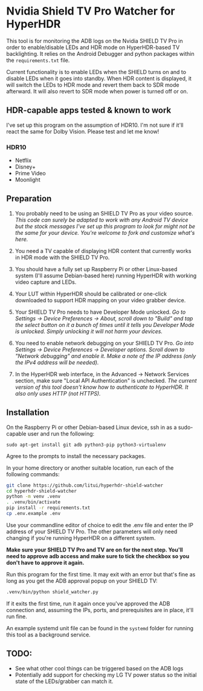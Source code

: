 # Nvidia Shield TV Pro Watcher for HyperHDR

This tool is for monitoring the ADB logs on the Nvidia SHIELD TV Pro in order to enable/disable LEDs and HDR mode on HyperHDR-based TV backlighting. It relies on the Android Debugger and python packages within the `requirements.txt` file.

Current functionality is to enable LEDs when the SHIELD turns on and to disable LEDs when it goes into standby. When HDR content is displayed, it will switch the LEDs to HDR mode and revert them back to SDR mode afterward. It will also revert to SDR mode when power is turned off or on.

## HDR-capable apps tested & known to work

I've set up this program on the assumption of HDR10. I'm not sure if it'll react the same for Dolby Vision. Please test and let me know!

### HDR10
* Netflix
* Disney+
* Prime Video
* Moonlight

## Preparation

1. You probably need to be using an SHIELD TV Pro as your video source. *This code can surely be adapted to work with any Android TV device but the stock messages I've set up this program to look for might not be the same for your device. You're welcome to fork and customize what's here.*

2. You need a TV capable of displaying HDR content that currently works in HDR mode with the SHIELD TV Pro.

3. You should have a fully set up Raspberry Pi or other Linux-based system (I'll assume Debian-based here) running HyperHDR with working video capture and LEDs.

4. Your LUT within HyperHDR should be calibrated or one-click downloaded to support HDR mapping on your video grabber device.

5. Your SHIELD TV Pro needs to have Developer Mode unlocked. *Go to Settings -> Device Preferences -> About, scroll down to "Build" and tap the select button on it a bunch of times until it tells you Developer Mode is unlocked. Simply unlocking it will not harm your devices.*

6. You need to enable network debugging on your SHIELD TV Pro. *Go into Settings -> Device Preferences -> Developer options. Scroll down to "Network debugging" and enable it. Make a note of the IP address (only the IPv4 address will be needed).*

7. In the HyperHDR web interface, in the Advanced -> Network Services section, make sure "Local API Authentication" is unchecked. *The current version of this tool doesn't know how to authenticate to HyperHDR. It also only uses HTTP (not HTTPS).*

## Installation

On the Raspberry Pi or other Debian-based Linux device, ssh in as a sudo-capable user and run the following:

`sudo apt-get install git adb python3-pip python3-virtualenv`

Agree to the prompts to install the necessary packages.

In your home directory or another suitable location, run each of the following commands:

```bash
git clone https://github.com/litui/hyperhdr-shield-watcher
cd hyperhdr-shield-watcher
python -m venv .venv
. .venv/bin/activate
pip install -r requirements.txt
cp .env.example .env
```

Use your commandline editor of choice to edit the .env file and enter the IP address of your SHIELD TV Pro. The other parameters will only need changing if you're running HyperHDR on a different system.

**Make sure your SHIELD TV Pro and TV are on for the next step. You'll need to approve adb access and make sure to tick the checkbox so you don't have to approve it again.**

Run this program for the first time. It may exit with an error but that's fine as long as you get the ADB approval popup on your SHIELD TV:

```bash
.venv/bin/python shield_watcher.py
```

If it exits the first time, run it again once you've approved the ADB connection and, assuming the IPs, ports, and prerequisites are in place, it'll run fine.

An example systemd unit file can be found in the `systemd` folder for running this tool as a background service.

## TODO:

* See what other cool things can be triggered based on the ADB logs
* Potentially add support for checking my LG TV power status so the initial state of the LEDs/grabber can match it.
